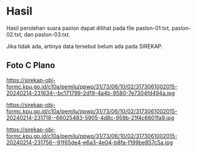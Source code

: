 # Hasil

Hasil perolehan suara paslon dapat dilihat pada file paslon-01.txt, paslon-02.txt, dan paslon-03.txt.

Jika tidak ada, artinya data tersebut belum ada pada SIREKAP.

## Foto C Plano

https://sirekap-obj-formc.kpu.go.id/c10a/pemilu/ppwp/31/73/06/10/02/3173061002015-20240214-231634--bc171799-2d19-4a4b-9580-7e7304fd494a.jpg

https://sirekap-obj-formc.kpu.go.id/c10a/pemilu/ppwp/31/73/06/10/02/3173061002015-20240214-231718--66025483-5905-4d8c-959b-21f4c6601fa9.jpg

https://sirekap-obj-formc.kpu.go.id/c10a/pemilu/ppwp/31/73/06/10/02/3173061002015-20240214-231756--91f65de4-e6a3-4e04-b8fa-f199be857c5a.jpg
